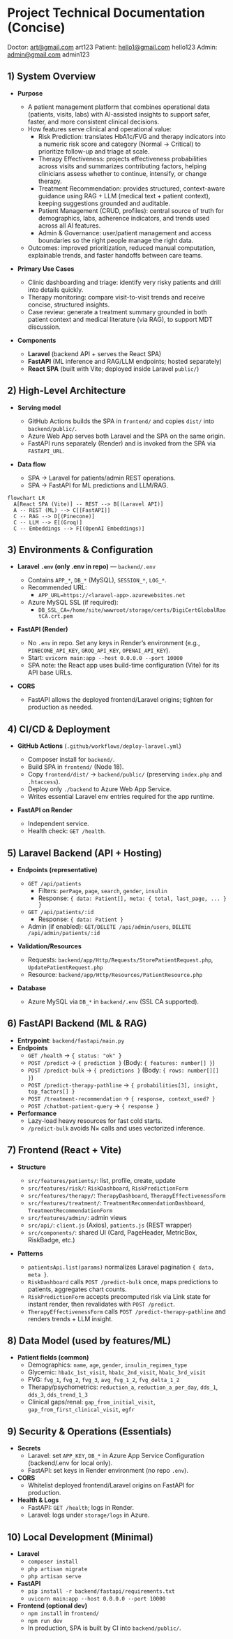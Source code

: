 # Project Technical Documentation (Concise)

Doctor: art@gmail.com art123
Patient: hello1@gmail.com hello123
Admin: admin@gmail.com admin123

## 1) System Overview
- **Purpose**
  - A patient management platform that combines operational data (patients, visits, labs) with AI-assisted insights to support safer, faster, and more consistent clinical decisions.
  - How features serve clinical and operational value:
    - Risk Prediction: translates HbA1c/FVG and therapy indicators into a numeric risk score and category (Normal → Critical) to prioritize follow-up and triage at scale.
    - Therapy Effectiveness: projects effectiveness probabilities across visits and summarizes contributing factors, helping clinicians assess whether to continue, intensify, or change therapy.
    - Treatment Recommendation: provides structured, context-aware guidance using RAG + LLM (medical text + patient context), keeping suggestions grounded and auditable.
    - Patient Management (CRUD, profiles): central source of truth for demographics, labs, adherence indicators, and trends used across all AI features.
    - Admin & Governance: user/patient management and access boundaries so the right people manage the right data.
  - Outcomes: improved prioritization, reduced manual computation, explainable trends, and faster handoffs between care teams.

- **Primary Use Cases**
  - Clinic dashboarding and triage: identify very risky patients and drill into details quickly.
  - Therapy monitoring: compare visit-to-visit trends and receive concise, structured insights.
  - Case review: generate a treatment summary grounded in both patient context and medical literature (via RAG), to support MDT discussion.

- **Components**
  - **Laravel** (backend API + serves the React SPA)
  - **FastAPI** (ML inference and RAG/LLM endpoints; hosted separately)
  - **React SPA** (built with Vite; deployed inside Laravel `public/`)

## 2) High-Level Architecture
- **Serving model**
  - GitHub Actions builds the SPA in `frontend/` and copies `dist/` into `backend/public/`.
  - Azure Web App serves both Laravel and the SPA on the same origin.
  - FastAPI runs separately (Render) and is invoked from the SPA via `FASTAPI_URL`.

- **Data flow**
  - SPA → Laravel for patients/admin REST operations.
  - SPA → FastAPI for ML predictions and LLM/RAG.

```mermaid
flowchart LR
  A[React SPA (Vite)] -- REST --> B[(Laravel API)]
  A -- REST (ML) --> C[[FastAPI]]
  C -- RAG --> D[(Pinecone)]
  C -- LLM --> E[(Groq)]
  C -- Embeddings --> F[(OpenAI Embeddings)]
```

## 3) Environments & Configuration
- **Laravel `.env` (only .env in repo)** — `backend/.env`
  - Contains `APP_*`, `DB_*` (MySQL), `SESSION_*`, `LOG_*`.
  - Recommended URL:
    - `APP_URL=https://<laravel-app>.azurewebsites.net`
  - Azure MySQL SSL (if required):
    - `DB_SSL_CA=/home/site/wwwroot/storage/certs/DigiCertGlobalRootCA.crt.pem`

- **FastAPI (Render)**
  - No `.env` in repo. Set any keys in Render’s environment (e.g., `PINECONE_API_KEY`, `GROQ_API_KEY`, `OPENAI_API_KEY`).
  - Start: `uvicorn main:app --host 0.0.0.0 --port 10000`
  - SPA note: the React app uses build-time configuration (Vite) for its API base URLs.

- **CORS**
  - FastAPI allows the deployed frontend/Laravel origins; tighten for production as needed.

## 4) CI/CD & Deployment
- **GitHub Actions** (`.github/workflows/deploy-laravel.yml`)
  - Composer install for `backend/`.
  - Build SPA in `frontend/` (Node 18).
  - Copy `frontend/dist/` → `backend/public/` (preserving `index.php` and `.htaccess`).
  - Deploy only `./backend` to Azure Web App Service.
  - Writes essential Laravel env entries required for the app runtime.

- **FastAPI on Render**
  - Independent service.
  - Health check: `GET /health`.

## 5) Laravel Backend (API + Hosting)
- **Endpoints (representative)**
  - `GET /api/patients`
    - Filters: `perPage`, `page`, `search`, `gender`, `insulin`
    - Response: `{ data: Patient[], meta: { total, last_page, ... } }`
  - `GET /api/patients/:id`
    - Response: `{ data: Patient }`
  - Admin (if enabled): `GET/DELETE /api/admin/users`, `DELETE /api/admin/patients/:id`

- **Validation/Resources**
  - Requests: `backend/app/Http/Requests/StorePatientRequest.php`, `UpdatePatientRequest.php`
  - Resource: `backend/app/Http/Resources/PatientResource.php`

- **Database**
  - Azure MySQL via `DB_*` in `backend/.env` (SSL CA supported).

## 6) FastAPI Backend (ML & RAG)
- **Entrypoint**: `backend/fastapi/main.py`
- **Endpoints**
  - `GET /health` → `{ status: "ok" }`
  - `POST /predict` → `{ prediction }`   (Body: `{ features: number[] }`)
  - `POST /predict-bulk` → `{ predictions }`   (Body: `{ rows: number[][] }`)
  - `POST /predict-therapy-pathline` → `{ probabilities[3], insight, top_factors[] }`
  - `POST /treatment-recommendation` → `{ response, context_used? }`
  - `POST /chatbot-patient-query` → `{ response }`
- **Performance**
  - Lazy-load heavy resources for fast cold starts.
  - `/predict-bulk` avoids N× calls and uses vectorized inference.

## 7) Frontend (React + Vite)
- **Structure**
  - `src/features/patients/`: list, profile, create, update
  - `src/features/risk/`: `RiskDashboard`, `RiskPredictionForm`
  - `src/features/therapy/`: `TherapyDashboard`, `TherapyEffectivenessForm`
  - `src/features/treatment/`: `TreatmentRecommendationDashboard`, `TreatmentRecommendationForm`
  - `src/features/admin/`: admin views
  - `src/api/`: `client.js` (Axios), `patients.js` (REST wrapper)
  - `src/components/`: shared UI (Card, PageHeader, MetricBox, RiskBadge, etc.)

- **Patterns**
  - `patientsApi.list(params)` normalizes Laravel pagination `{ data, meta }`.
  - `RiskDashboard` calls `POST /predict-bulk` once, maps predictions to patients, aggregates chart counts.
  - `RiskPredictionForm` accepts precomputed risk via Link state for instant render, then revalidates with `POST /predict`.
  - `TherapyEffectivenessForm` calls `POST /predict-therapy-pathline` and renders trends + LLM insight.

## 8) Data Model (used by features/ML)
- **Patient fields (common)**
  - Demographics: `name`, `age`, `gender`, `insulin_regimen_type`
  - Glycemic: `hba1c_1st_visit`, `hba1c_2nd_visit`, `hba1c_3rd_visit`
  - FVG: `fvg_1`, `fvg_2`, `fvg_3`, `avg_fvg_1_2`, `fvg_delta_1_2`
  - Therapy/psychometrics: `reduction_a`, `reduction_a_per_day`, `dds_1`, `dds_3`, `dds_trend_1_3`
  - Clinical gaps/renal: `gap_from_initial_visit`, `gap_from_first_clinical_visit`, `egfr`

## 9) Security & Operations (Essentials)
- **Secrets**
  - Laravel: set `APP_KEY`, `DB_*` in Azure App Service Configuration (backend/.env for local only).
  - FastAPI: set keys in Render environment (no repo `.env`).
- **CORS**
  - Whitelist deployed frontend/Laravel origins on FastAPI for production.
- **Health & Logs**
  - FastAPI: `GET /health`; logs in Render.
  - Laravel: logs under `storage/logs` in Azure.

## 10) Local Development (Minimal)
- **Laravel**
  - `composer install`
  - `php artisan migrate`
  - `php artisan serve`
- **FastAPI**
  - `pip install -r backend/fastapi/requirements.txt`
  - `uvicorn main:app --host 0.0.0.0 --port 10000`
- **Frontend (optional dev)**
  - `npm install` in `frontend/`
  - `npm run dev`
  - In production, SPA is built by CI into `backend/public/`.
